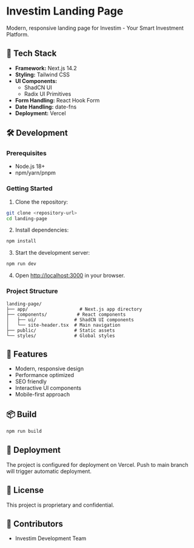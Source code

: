 # Investim Landing Page

Modern, responsive landing page for Investim - Your Smart Investment Platform.

## 🚀 Tech Stack

- **Framework:** Next.js 14.2
- **Styling:** Tailwind CSS
- **UI Components:** 
  - ShadCN UI
  - Radix UI Primitives
- **Form Handling:** React Hook Form
- **Date Handling:** date-fns
- **Deployment:** Vercel

## 🛠️ Development

### Prerequisites

- Node.js 18+ 
- npm/yarn/pnpm

### Getting Started

1. Clone the repository:
```bash
git clone <repository-url>
cd landing-page
```

2. Install dependencies:
```bash
npm install
```

3. Start the development server:
```bash
npm run dev
```

4. Open [http://localhost:3000](http://localhost:3000) in your browser.

### Project Structure

```
landing-page/
├── app/                   # Next.js app directory
├── components/           # React components
│   ├── ui/              # ShadCN UI components
│   └── site-header.tsx  # Main navigation
├── public/              # Static assets
└── styles/              # Global styles
```

## 🎯 Features

- Modern, responsive design
- Performance optimized
- SEO friendly
- Interactive UI components
- Mobile-first approach

## 📦 Build

```bash
npm run build
```

## 🚀 Deployment

The project is configured for deployment on Vercel. Push to main branch will trigger automatic deployment.

## 📝 License

This project is proprietary and confidential.

## 👥 Contributors

- Investim Development Team
